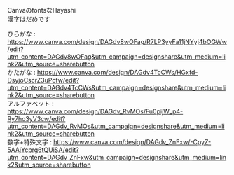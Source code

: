 CanvaのfontsなHayashi
<br>
漢字はだめです

ひらがな : https://www.canva.com/design/DAGdv8wOFag/R7LP3yyFa11jNYyj4bOGWw/edit?utm_content=DAGdv8wOFag&utm_campaign=designshare&utm_medium=link2&utm_source=sharebutton
<br>
かたがな : https://www.canva.com/design/DAGdv4TcCWs/HGxfd-DsyjoCscrZ3uPcfw/edit?utm_content=DAGdv4TcCWs&utm_campaign=designshare&utm_medium=link2&utm_source=sharebutton
<br>
アルファベット : https://www.canva.com/design/DAGdv_RvMOs/Fu0pijW_p4-Ry7ho3yV3cw/edit?utm_content=DAGdv_RvMOs&utm_campaign=designshare&utm_medium=link2&utm_source=sharebutton
<br>
数字+特殊文字 : https://www.canva.com/design/DAGdv_ZnFxw/-CpyZ-5AAjYcprg6tQUiSA/edit?utm_content=DAGdv_ZnFxw&utm_campaign=designshare&utm_medium=link2&utm_source=sharebutton
